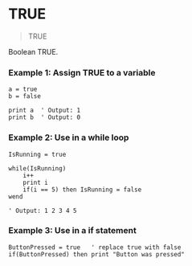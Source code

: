 # TRUE

> TRUE

Boolean TRUE. 

### Example 1: Assign TRUE to a variable

```
a = true
b = false

print a  ' Output: 1
print b  ' Output: 0
```

### Example 2: Use in a while loop

```
IsRunning = true

while(IsRunning)
    i++
    print i    
    if(i == 5) then IsRunning = false
wend

' Output: 1 2 3 4 5
```

### Example 3: Use in a if statement

```
ButtonPressed = true   ' replace true with false
if(ButtonPressed) then print "Button was pressed"
```




